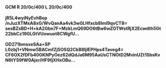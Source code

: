 #### GCM R 20/0c/400 L 20/0c/400
**jR5L4wyiNyEvhBop**<br/>**/nJuzXTMxA8xG/WvQanAa4vk3w0LHfxcb8Iml9qvCT8=**<br/>**sesBZsBD+H+kA2Gbn7F+MzkLmQ69DO6tBw6wZOTWstRjX2Ecwdth5Gt22bbCz19GLGtVUowuot8CWgfU...**<br/><br/>
**OD271bmsxeSAa+SP**<br/>**L0zbj1+VNmw5BACmfZj5OSQ2CkB8ljIEPHps4Taveg4=**<br/>**CF6OX2fDFb40GKNPyOez62dQdJa6M95AaUsCTNOtD2MvinUZt1SbsKvN6tYS9fW0Ajxr/HF9fjXHxOBu...**
